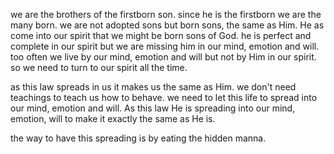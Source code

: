 we are the brothers of the firstborn son. since he is the firstborn we are the many
born. we are not adopted sons but born sons, the same as Him. He as come into our
spirit that we might be born sons of God. he is perfect and complete in our spirit
but we are missing him in our mind, emotion and will. too often we live by our mind,
emotion and will but not by Him in our spirit. so we need to turn to our spirit
all the time.

as this law spreads in us it makes us the same as Him. we don't need teachings to
teach us how to behave. we need to let this life to spread into our mind, emotion
and will. As this law He is spreading into our mind, emotion, will to make it
exactly the same as He is.

the way to have this spreading is by eating the hidden manna.
